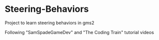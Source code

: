 # Steering-Behaviors
Project to learn steering behaviors in gms2

Following "SamSpadeGameDev" and "The Coding Train" tutorial videos

